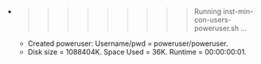 * >>>>>>>>> Running inst-min-con-users-poweruser.sh ...
  * Created poweruser: Username/pwd = poweruser/poweruser.
  * Disk size = 1088404K. Space Used = 36K. Runtime = 00:00:00:01.
